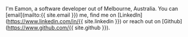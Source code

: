 I'm Eamon, a software developer out of Melbourne, Australia. You can [email](mailto:{{ site.email }}) me, find me on [LinkedIn](https://www.linkedin.com/in/{{ site.linkedin }}) or reach out on [Github](https://www.github.com/{{ site.github }}).
